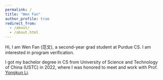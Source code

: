 ```yaml
---
permalink: /
title: "Wen Fan"
author_profile: true
redirect_from: 
  - /about/
  - /about.html
---
```


Hi, I am Wen Fan (范文), a second-year grad student at Purdue CS. I am interested in program verification.

I got my bachelor degree in CS from University of Science and Technology of China (USTC) in 2022, where I was honored to meet and work with Prof. [Yongkun Li](http://staff.ustc.edu.cn/~ykli/).